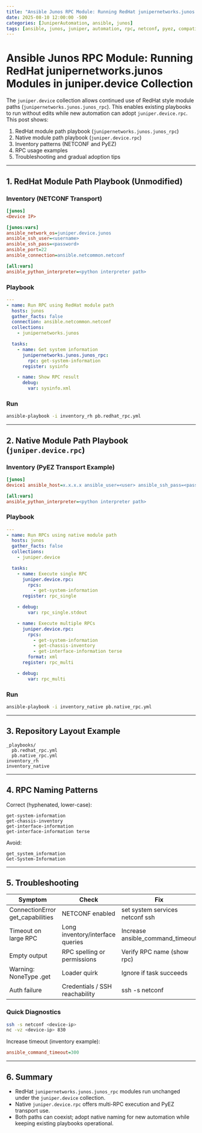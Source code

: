 ```yaml
---
title: "Ansible Junos RPC Module: Running RedHat junipernetworks.junos Modules in juniper.device Collection"
date: 2025-08-10 12:00:00 -500
categories: [JuniperAutomation, ansible, junos]
tags: [ansible, junos, juniper, automation, rpc, netconf, pyez, compatibility]
---
```


# Ansible Junos RPC Module: Running RedHat junipernetworks.junos Modules in juniper.device Collection

The `juniper.device` collection allows continued use of RedHat style module paths (`junipernetworks.junos.junos_rpc`). This enables existing playbooks to run without edits while new automation can adopt `juniper.device.rpc`. This post shows:

1. RedHat module path playbook (`junipernetworks.junos.junos_rpc`)
2. Native module path playbook (`juniper.device.rpc`)
3. Inventory patterns (NETCONF and PyEZ)
4. RPC usage examples
5. Troubleshooting and gradual adoption tips

---

## 1. RedHat Module Path Playbook (Unmodified)

### Inventory (NETCONF Transport)

```ini
[junos]
<Device IP>

[junos:vars]
ansible_network_os=juniper.device.junos
ansible_ssh_user=<username>
ansible_ssh_pass=<password>
ansible_port=22
ansible_connection=ansible.netcommon.netconf

[all:vars]
ansible_python_interpreter=<python interpreter path>
```

### Playbook

```yaml
---
- name: Run RPC using RedHat module path
  hosts: junos
  gather_facts: false
  connection: ansible.netcommon.netconf
  collections:
    - junipernetworks.junos

  tasks:
    - name: Get system information
      junipernetworks.junos.junos_rpc:
        rpc: get-system-information
      register: sysinfo

    - name: Show RPC result
      debug:
        var: sysinfo.xml
```

### Run

```bash
ansible-playbook -i inventory_rh pb.redhat_rpc.yml
```

---

## 2. Native Module Path Playbook (`juniper.device.rpc`)

### Inventory (PyEZ Transport Example)

```ini
[junos]
device1 ansible_host=x.x.x.x ansible_user=<user> ansible_ssh_pass=<pass> ansible_port=22 ansible_connection=juniper.device.pyez ansible_command_timeout=300

[all:vars]
ansible_python_interpreter=<python interpreter path>
```

### Playbook

```yaml
---
- name: Run RPCs using native module path
  hosts: junos
  gather_facts: false
  collections:
    - juniper.device

  tasks:
    - name: Execute single RPC
      juniper.device.rpc:
        rpcs:
          - get-system-information
      register: rpc_single

    - debug:
        var: rpc_single.stdout

    - name: Execute multiple RPCs
      juniper.device.rpc:
        rpcs:
          - get-system-information
          - get-chassis-inventory
          - get-interface-information terse
        format: xml
      register: rpc_multi

    - debug:
        var: rpc_multi
```

### Run

```bash
ansible-playbook -i inventory_native pb.native_rpc.yml
```

---

## 3. Repository Layout Example

```
_playbooks/
  pb.redhat_rpc.yml
  pb.native_rpc.yml
inventory_rh
inventory_native
```

---

## 4. RPC Naming Patterns

Correct (hyphenated, lower-case):
```
get-system-information
get-chassis-inventory
get-interface-information
get-interface-information terse
```

Avoid:
```
get_system_information
Get-System-Information
```

---

## 5. Troubleshooting

| Symptom | Check | Fix |
|---------|-------|-----|
| ConnectionError get_capabilities | NETCONF enabled | set system services netconf ssh |
| Timeout on large RPC | Long inventory/interface queries | Increase ansible_command_timeout |
| Empty output | RPC spelling or permissions | Verify RPC name (show rpc) |
| Warning: NoneType .get | Loader quirk | Ignore if task succeeds |
| Auth failure | Credentials / SSH reachability | ssh -s netconf <device-ip> |

### Quick Diagnostics

```bash
ssh -s netconf <device-ip>
nc -vz <device-ip> 830
```

Increase timeout (inventory example):
```ini
ansible_command_timeout=300
```

---

## 6. Summary

- RedHat `junipernetworks.junos.junos_rpc` modules run unchanged under the `juniper.device` collection.
- Native `juniper.device.rpc` offers multi-RPC execution and PyEZ transport use.
- Both paths can coexist; adopt native naming for new automation while keeping existing playbooks operational.
